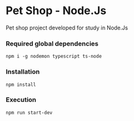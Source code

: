 # Pet Shop - Node.Js

Pet shop project developed for study in Node.Js

### Required global dependencies
`npm i -g nodemon typescript ts-node`

### Installation
`npm install`

### Execution
`npm run start-dev`
